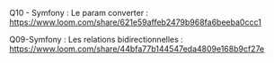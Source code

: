 
Q10 - Symfony : Le param converter : https://www.loom.com/share/621e59affeb2479b968fa6beeba0ccc1

Q09-Symfony : Les relations bidirectionnelles : https://www.loom.com/share/44bfa77b144547eda4809e168b9cf27e

